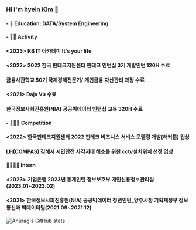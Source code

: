 ### Hi I'm hyein Kim 👋

<!--
**hen-ni/hen-ni** is a ✨ _special_ ✨ repository because its `README.md` (this file) appears on your GitHub profile.-->

#### - 🌱 Education: DATA/System Engineering </br>
#### - 🌱🌱 Activity
####   <2023> KB IT 아카데미 It's your life
####   <2022> 2022 한국 핀테크지원센터 핀테크 인턴십 3기 개발인턴 120H 수료
####          금융사관학교 50기 국제경제전문가/ 개인금융 자산관리 과정 수료
####   <2021> Daja Vu 수료
####          한국정보사회진흥원(NIA) 공공빅데이터 인턴십 교육 320H 수료
####  - 🌱🌱🌱 Competition
####   <2022> 한국핀테크지원센터 2022 핀테크 비즈니스 서비스 모델링 개발(해커톤) 입상
####         LH(COMPAS) 김해시 시민안전 사각지대 해소를 위한 cctv설치위치 선정 입상
#### 🌱🌱🌱🌱 Intern
####    <2023> 기업은행 2023년 동계인턴 정보보호부 개인신용정보관리팀 (2023.01~2023.02)
####    <2021> 한국정보사회진흥원(NIA) 공공빅데이터 청년인턴_양주시청 기획재정부 정보통신과 빅데이터팀(2021.09~2021.12)
  


![Anurag's GitHub stats](https://github-readme-stats.vercel.app/api?username=hen-nishow_icons=true&theme=radical)
